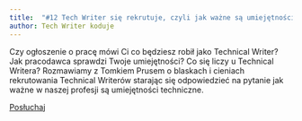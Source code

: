 ```yaml
---
title: 	"#12 Tech Writer się rekrutuje, czyli jak ważne są umiejętności techniczne"
author: Tech Writer koduje
---
```


Czy ogłoszenie o pracę mówi Ci co będziesz robił jako Technical Writer? Jak pracodawca sprawdzi Twoje umiejętności? Co się liczy u Technical Writera? Rozmawiamy z Tomkiem Prusem o blaskach i cieniach rekrutowania Technical Writerów starając się odpowiedzieć na pytanie jak ważne w naszej profesji są umiejętności techniczne.

<a class="btn btn-primary" href="https://anchor.fm/docdeveloper/episodes/12-Tech-Writer-si-rekrutuje--czyli-jak-wane-s-umiejtnoci-techniczne-ea9vra/a-a1b5e9o" target="_blank"><i class="fas fa-headphones"></i> Posłuchaj</a>
